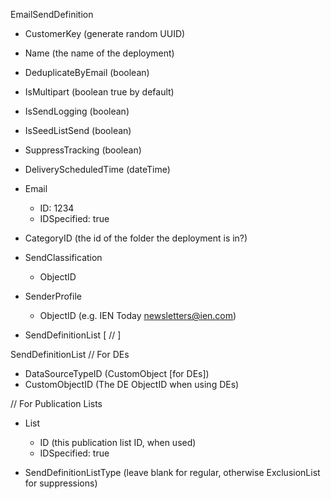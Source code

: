 EmailSendDefinition
- CustomerKey (generate random UUID)
- Name (the name of the deployment)
- DeduplicateByEmail (boolean)
- IsMultipart (boolean true by default)
- IsSendLogging (boolean)
- IsSeedListSend (boolean)
- SuppressTracking (boolean)

- DeliveryScheduledTime (dateTime)

- Email
  - ID: 1234
  - IDSpecified: true

- CategoryID (the id of the folder the deployment is in?)

- SendClassification
  - ObjectID

- SenderProfile
  - ObjectID (e.g. IEN Today newsletters@ien.com)

- SendDefinitionList [
  //
]

SendDefinitionList
// For DEs
- DataSourceTypeID (CustomObject [for DEs])
- CustomObjectID (The DE ObjectID when using DEs)

// For Publication Lists
- List
  - ID (this publication list ID, when used)
  - IDSpecified: true

- SendDefinitionListType (leave blank for regular, otherwise ExclusionList for suppressions)
